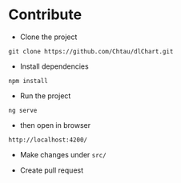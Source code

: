 # Contribute

* Clone the project
```
git clone https://github.com/Chtau/dlChart.git
```

* Install dependencies
```
npm install
```

* Run the project
```
ng serve
```

* then open in browser
```
http://localhost:4200/
```

* Make changes under `src/`

* Create pull request
